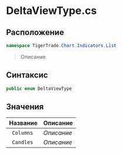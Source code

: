 
# DeltaViewType.cs
## Расположение
```csharp
namespace TigerTrade.Chart.Indicators.List
```



> Описание

## Синтаксис
```csharp
public enum DeltaViewType
```


## Значения
| Название | Описание |
| --- | --- |
| ` Columns` | *Описание* |
| ` Candles` | *Описание* |



